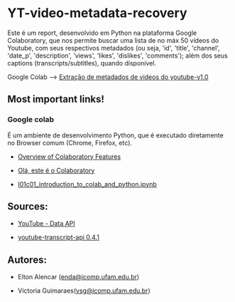# YT-video-metadata-recovery
Este é um report, desenvolvido em Python na plataforma Google Colaboratory, que nos permite buscar uma lista de no máx 50 vídeos do Youtube, com seus respectivos metadados (ou seja, 'id', 'title', 'channel', 'date_p', 'description', 'views', 'likes', 'dislikes', 'comments'); além dos seus captions (transcripts/subtitles), quando disponível.

Google Colab --> [Extração de metadados de videos do youtube-v1.0](https://colab.research.google.com/drive/1sOmkq6zT5dyzEvjC9vrMbgc_prcIr_uh?usp=sharing)


<h2>Most important links!</h2>
<h3>Google colab</h3>
É um ambiente de desenvolvimento Python, que é executado diretamente no Browser comum (Chrome, Firefox, etc).

* [Overview of Colaboratory Features](https://colab.research.google.com/notebooks/basic_features_overview.ipynb)

* [Olá, este é o Colaboratory](https://colab.research.google.com/notebooks/intro.ipynb#scrollTo=GJBs_flRovLc)

* [l01c01_introduction_to_colab_and_python.ipynb](https://colab.research.google.com/github/tensorflow/examples/blob/master/courses/udacity_intro_to_tensorflow_for_deep_learning/l01c01_introduction_to_colab_and_python.ipynb)

## Sources:
* [YouTube - Data API](https://developers.google.com/youtube/v3/docs?hl=pt-br)

* [youtube-transcript-api 0.4.1](https://pypi.org/project/youtube-transcript-api/)


## Autores:

* Elton Alencar (enda@icomp.ufam.edu.br)

* Victoria Guimaraes(vsg@icomp.ufam.edu.br)
